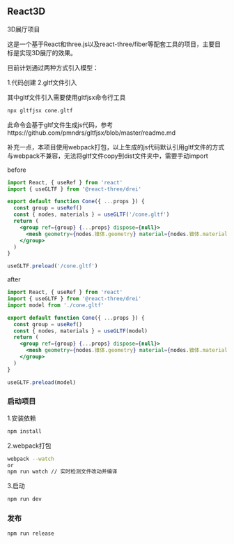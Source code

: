 ## React3D
3D展厅项目

这是一个基于React和three.js以及react-three/fiber等配套工具的项目，主要目标是实现3D展厅的效果。

目前计划通过两种方式引入模型：

1.代码创建
2.gltf文件引入

其中gltf文件引入需要使用gltfjsx命令行工具

```bash
npx gltfjsx cone.gltf
```
此命令会基于gltf文件生成js代码，参考https://github.com/pmndrs/gltfjsx/blob/master/readme.md

补充一点，本项目使用webpack打包，以上生成的js代码默认引用gltf文件的方式与webpack不兼容，无法将gltf文件copy到dist文件夹中，需要手动import

before
```jsx
import React, { useRef } from 'react'
import { useGLTF } from '@react-three/drei'

export default function Cone({ ...props }) {
  const group = useRef()
  const { nodes, materials } = useGLTF('/cone.gltf')
  return (
    <group ref={group} {...props} dispose={null}>
      <mesh geometry={nodes.锥体.geometry} material={nodes.锥体.material} position={[-0.11, 0.2, 0]} />
    </group>
  )
}

useGLTF.preload('/cone.gltf')
```

after
```jsx
import React, { useRef } from 'react'
import { useGLTF } from '@react-three/drei'
import model from './cone.gltf'

export default function Cone({ ...props }) {
  const group = useRef()
  const { nodes, materials } = useGLTF(model)
  return (
    <group ref={group} {...props} dispose={null}>
      <mesh geometry={nodes.锥体.geometry} material={nodes.锥体.material} position={[-0.11, 0.2, 0]} />
    </group>
  )
}

useGLTF.preload(model)
```

### 启动项目
1.安装依赖
```bash
npm install
```
2.webpack打包
```bash
webpack --watch
or
npm run watch // 实时检测文件改动并编译
```
3.启动
```bash
npm run dev
```

### 发布
```bash
npm run release
```


